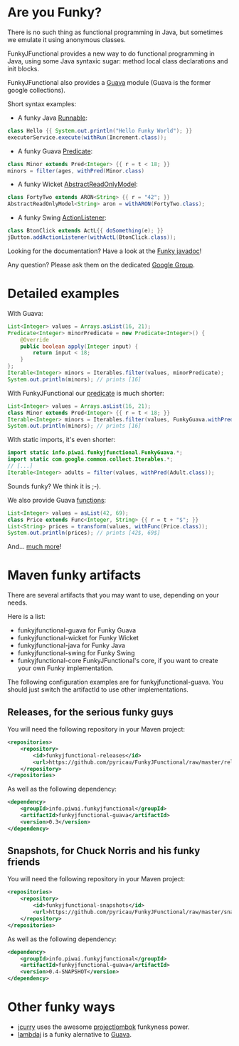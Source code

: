# Are you Funky?

There is no such thing as functional programming in Java, but sometimes we emulate it using anonymous classes.

FunkyJFunctional provides a new way to do functional programming in Java, using some Java syntaxic sugar: method local class declarations and init blocks.

FunkyJFunctional also provides a [Guava](http://code.google.com/p/guava-libraries/) module (Guava is the former google collections).

Short syntax examples:

* A funky Java [Runnable](http://download.oracle.com/javase/6/docs/api/java/lang/Runnable.html): 

``` java
class Hello {{ System.out.println("Hello Funky World"); }}
executorService.execute(withRun(Increment.class));
```

* A funky Guava [Predicate](http://guava-libraries.googlecode.com/svn/trunk/javadoc/com/google/common/base/Predicate.html):

``` java
class Minor extends Pred<Integer> {{ r = t < 18; }}
minors = filter(ages, withPred(Minor.class)
```

* A funky Wicket [AbstractReadOnlyModel](http://wicket.apache.org/apidocs/1.4/org/apache/wicket/model/AbstractReadOnlyModel.html): 

``` java
class FortyTwo extends ARON<String> {{ r = "42"; }}
AbstractReadOnlyModel<String> aron = withARON(FortyTwo.class);
```

* A funky Swing [ActionListener](http://download.oracle.com/javase/6/docs/api/java/awt/event/ActionListener.html): 

``` java
class BtonClick extends ActL{{ doSomething(e); }}
jButton.addActionListener(withActL(BtonClick.class));
```

Looking for the documentation? Have a look at the [Funky javadoc](http://pyricau.github.com/FunkyJFunctional/javadoc/snapshot/info/piwai/funkyjfunctional/Funky.html)!

Any question? Please ask them on the dedicated [Google Group](https://groups.google.com/group/funkyjfunctional).

# Detailed examples

With Guava:

``` java
List<Integer> values = Arrays.asList(16, 21);
Predicate<Integer> minorPredicate = new Predicate<Integer>() {
	@Override
	public boolean apply(Integer input) {
		return input < 18;
	}
};
Iterable<Integer> minors = Iterables.filter(values, minorPredicate);
System.out.println(minors); // prints [16]
```
	
With FunkyJFunctional our [predicate](https://github.com/pyricau/FunkyJFunctional/blob/master/funkyjfunctional-guava/src/test/java/info/piwai/funkyjfunctional/guava/test/PredTest.java) is much shorter:

``` java
List<Integer> values = Arrays.asList(16, 21);
class Minor extends Pred<Integer> {{ r = t < 18; }}
Iterable<Integer> minors = Iterables.filter(values, FunkyGuava.withPred(Adult.class));
System.out.println(minors); // prints [16]
```

With static imports, it's even shorter:

``` java
import static info.piwai.funkyjfunctional.FunkyGuava.*;
import static com.google.common.collect.Iterables.*;
// [...]
Iterable<Integer> adults = filter(values, withPred(Adult.class));
```
	
Sounds funky? We think it is ;-). 
	
We also provide Guava [functions](https://github.com/pyricau/FunkyJFunctional/blob/master/funkyjfunctional-guava/src/test/java/info/piwai/funkyjfunctional/guava/test/FuncTest.java):

``` java
List<Integer> values = asList(42, 69);
class Price extends Func<Integer, String> {{ r = t + "$"; }}
List<String> prices = transform(values, withFunc(Price.class));
System.out.println(prices); // prints [42$, 69$]
```
	
And... [much more](http://pyricau.github.com/FunkyJFunctional/javadoc/snapshot/info/piwai/funkyjfunctional/Funky.html)!
    
# Maven funky artifacts

There are several artifacts that you may want to use, depending on your needs.

Here is a list:

* funkyjfunctional-guava for Funky Guava
* funkyjfunctional-wicket for Funky Wicket
* funkyjfunctional-java for Funky Java
* funkyjfunctional-swing for Funky Swing
* funkyjfunctional-core FunkyJFunctional's core, if you want to create your own Funky implementation.

The following configuration examples are for funkyjfunctional-guava. You should just switch the artifactId to use other implementations.

## Releases, for the serious funky guys

You will need the following repository in your Maven project:

``` xml
<repositories>
	<repository>
		<id>funkyjfunctional-releases</id>
		<url>https://github.com/pyricau/FunkyJFunctional/raw/master/releases</url>
	</repository>
</repositories>
```
	
As well as the following dependency:

``` xml
<dependency>
	<groupId>info.piwai.funkyjfunctional</groupId>
	<artifactId>funkyjfunctional-guava</artifactId>
	<version>0.3</version>
</dependency>
```
	
## Snapshots, for Chuck Norris and his funky friends

You will need the following repository in your Maven project:

``` xml
<repositories>
	<repository>
		<id>funkyjfunctional-snapshots</id>
		<url>https://github.com/pyricau/FunkyJFunctional/raw/master/snapshots</url>
	</repository>
</repositories>
```

As well as the following dependency:

``` xml
<dependency>
	<groupId>info.piwai.funkyjfunctional</groupId>
	<artifactId>funkyjfunctional-guava</artifactId>
	<version>0.4-SNAPSHOT</version>
</dependency>
```

# Other funky ways 

* [jcurry](http://code.google.com/p/jcurry/) uses the awesome [projectlombok](http://projectlombok.org/) funkyness power.
* [lambdaj](http://code.google.com/p/lambdaj/) is a funky alernative to [Guava](http://code.google.com/p/guava-libraries/).
